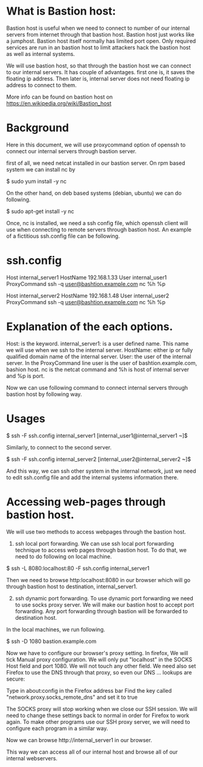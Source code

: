 What is Bastion host:
=====================

Bastion host is useful when we need to connect to number of our internal
servers from internet through that bastion host.
Bastion host just works like a jumphost.
Bastion host itself normally has limited port open. Only required services
are run in an bastion host to limit attackers hack the bastion host as
well as internal systems.

We will use bastion host, so that through the bastion host we can connect
to our internal servers.
It has couple of advantages. first one is, it saves the floating ip address.
Then later is, internal server does not need floating ip address to connect to them.

More info can be found on bastion host on https://en.wikipedia.org/wiki/Bastion_host

Background
=========
Here in this document, we will use proxycommand option of openssh to
connect our internal servers through bastion server.

first of all, we need netcat installed in our bastion server.
On rpm based system we can install nc by

$ sudo yum install -y nc

On the other hand, on deb based systems (debian, ubuntu) we can do following.

$ sudo apt-get install -y nc

Once, nc is installed, we need a ssh config file, which openssh client
will use when connecting to remote servers through bastion host.
An example of a fictitious ssh.config file can be following.

ssh.config
=========

Host internal_server1
HostName 192.168.1.33
User internal_user1
ProxyCommand ssh -q user@bashtion.example.com nc %h %p

Host internal_server2
HostName 192.168.1.48
User internal_user2
ProxyCommand ssh -q user@bashtion.example.com nc %h %p

Explanation of the each options.
=========
Host: is the keyword.
internal_server1: is a user defined name. This name we will use when we ssh to the
internal server.
HostName: either ip or fully qualified domain name of the internal server.
User: the user of the internal server.
In the ProxyCommand line user is the user of bashtion.example.com, bashion host.
nc is the netcat command and %h is host of internal server and %p is port.

Now we can use following command to connect internal servers through bastion host
by following way.

Usages
=========
$ ssh -F ssh.config internal_server1
[internal_user1@internal_server1 ~]$

Similarly, to connect to the second server.

$ ssh -F ssh.config internal_server2
[internal_user2@internal_server2 ~]$

And this way, we can ssh other system in the internal network, just we need to edit
ssh.config file and add the internal systems information there.

Accessing web-pages through bastion host.
=========
We will use two methods to access webpages through the bastion host.

1. ssh local port forwarding.
We can use ssh local port forwarding technique to access web pages through bastion
host. To do that, we need to do following on local machine.

$ ssh -L 8080:localhost:80 -F ssh.config internal_server1

Then we need to browse http:localhost:8080 in our browser which will go through
bastion host to destination, internal_server1.

2. ssh dynamic port forwarding.
To use dynamic port forwarding we need to use socks proxy server.
We will make our bastion host to accept port forwarding. Any port forwarding
through bastion will be forwarded to destination host.

In the local machines, we run following.

$ ssh -D 1080 bastion.example.com

Now we have to configure our browser's proxy setting. In firefox,
We will tick Manual proxy configuration. We will only put "localhost"
in the SOCKS Host field and port 1080. We will not touch any other field.
We need also set Firefox to use the DNS through that proxy, so even our DNS ... lookups are secure:

Type in about:config in the Firefox address bar
Find the key called "network.proxy.socks_remote_dns" and set it to true

The SOCKS proxy will stop working when we close our SSH session. We will need to change
these settings back to normal in order for Firefox to work again.
To make other programs use our SSH proxy server, we will need to configure each program in a similar way.

Now we can browse http://internal_server1 in our browser.

This way we can access all of our internal host and browse all of our
internal webservers.


